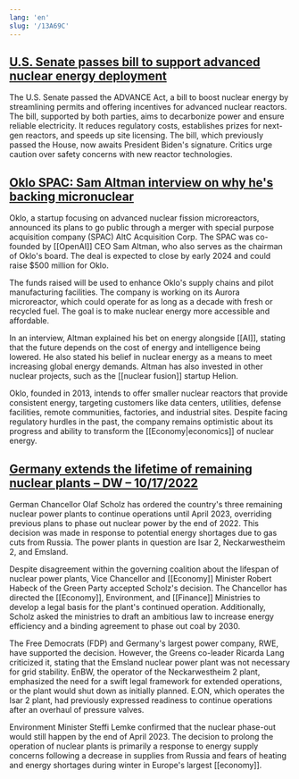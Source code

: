 ```yaml
---
lang: 'en'
slug: '/13A69C'
---
```


## [U.S. Senate passes bill to support advanced nuclear energy deployment](https://www.reuters.com/business/energy/us-senate-passes-bill-support-advanced-nuclear-energy-deployment-2024-06-19/)

The U.S. Senate passed the ADVANCE Act, a bill to boost nuclear energy by streamlining permits and offering incentives for advanced nuclear reactors. The bill, supported by both parties, aims to decarbonize power and ensure reliable electricity. It reduces regulatory costs, establishes prizes for next-gen reactors, and speeds up site licensing. The bill, which previously passed the House, now awaits President Biden's signature. Critics urge caution over safety concerns with new reactor technologies.

## [Oklo SPAC: Sam Altman interview on why he's backing micronuclear](https://www.cnbc.com/2023/07/11/sam-altman-talks-about-oklo-nuclear-microreactor-spac.html)

Oklo, a startup focusing on advanced nuclear fission microreactors, announced its plans to go public through a merger with special purpose acquisition company (SPAC) AltC Acquisition Corp. The SPAC was co-founded by [[OpenAI]] CEO Sam Altman, who also serves as the chairman of Oklo's board. The deal is expected to close by early 2024 and could raise $500 million for Oklo.

The funds raised will be used to enhance Oklo's supply chains and pilot manufacturing facilities. The company is working on its Aurora microreactor, which could operate for as long as a decade with fresh or recycled fuel. The goal is to make nuclear energy more accessible and affordable.

In an interview, Altman explained his bet on energy alongside [[AI]], stating that the future depends on the cost of energy and intelligence being lowered. He also stated his belief in nuclear energy as a means to meet increasing global energy demands. Altman has also invested in other nuclear projects, such as the [[nuclear fusion]] startup Helion.

Oklo, founded in 2013, intends to offer smaller nuclear reactors that provide consistent energy, targeting customers like data centers, utilities, defense facilities, remote communities, factories, and industrial sites. Despite facing regulatory hurdles in the past, the company remains optimistic about its progress and ability to transform the [[Economy|economics]] of nuclear energy.

## [Germany extends the lifetime of remaining nuclear plants – DW – 10/17/2022](https://www.dw.com/en/germany-extends-lifetime-of-all-3-remaining-nuclear-plants/a-63466196)

German Chancellor Olaf Scholz has ordered the country's three remaining nuclear power plants to continue operations until April 2023, overriding previous plans to phase out nuclear power by the end of 2022. This decision was made in response to potential energy shortages due to gas cuts from Russia. The power plants in question are Isar 2, Neckarwestheim 2, and Emsland.

Despite disagreement within the governing coalition about the lifespan of nuclear power plants, Vice Chancellor and [[Economy]] Minister Robert Habeck of the Green Party accepted Scholz's decision. The Chancellor has directed the [[Economy]], Environment, and [[Finance]] Ministries to develop a legal basis for the plant's continued operation. Additionally, Scholz asked the ministries to draft an ambitious law to increase energy efficiency and a binding agreement to phase out coal by 2030.

The Free Democrats (FDP) and Germany's largest power company, RWE, have supported the decision. However, the Greens co-leader Ricarda Lang criticized it, stating that the Emsland nuclear power plant was not necessary for grid stability. EnBW, the operator of the Neckarwestheim 2 plant, emphasized the need for a swift legal framework for extended operations, or the plant would shut down as initially planned. E.ON, which operates the Isar 2 plant, had previously expressed readiness to continue operations after an overhaul of pressure valves.

Environment Minister Steffi Lemke confirmed that the nuclear phase-out would still happen by the end of April 2023. The decision to prolong the operation of nuclear plants is primarily a response to energy supply concerns following a decrease in supplies from Russia and fears of heating and energy shortages during winter in Europe's largest [[economy]].

